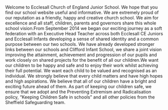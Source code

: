 Welcome to Ecclesall Church of England Junior School. We hope that you find our school website useful and informative. We are extremely proud of our reputation as a friendly, happy and creative church school. We aim for excellence and all staff, children, parents and governors share this whole school vision.From September 2014 we began our exciting journey as a soft federation with an Executive Head Teacher across both Ecclesall CE Juniors and Ecclesall Infants developing a sense of shared identity and a common purpose between our two schools. We have already developed stronger links between our schools and Clifford Infant School, we share a joint vision improving the attainment, achievement and progression of our pupils and work closely on shared projects for the benefit of all our children.We want our children to be happy and safe and to enjoy their work whilst achieving their full potential. We want each child to be valued and recognised as an individual. We strongly believe that every child matters and have high hopes and high aspirations. We believe that all of our children have a bright and exciting future ahead of them. As part of keeping our children safe, we ensure that we adopt and the Preventing Extremism and Radicalisation policy, “Keeping Children Safe in schools” and all other policies from the Sheffield Safeguarding team.	
